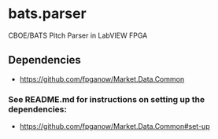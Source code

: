 # bats.parser
CBOE/BATS Pitch Parser in LabVIEW FPGA

## Dependencies
- https://github.com/fpganow/Market.Data.Common

### See README.md for instructions on setting up the dependencies:
- https://github.com/fpganow/Market.Data.Common#set-up

